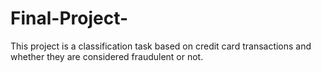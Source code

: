 # Final-Project-
This project is a classification task based on credit card transactions and whether they are considered fraudulent or not. 
